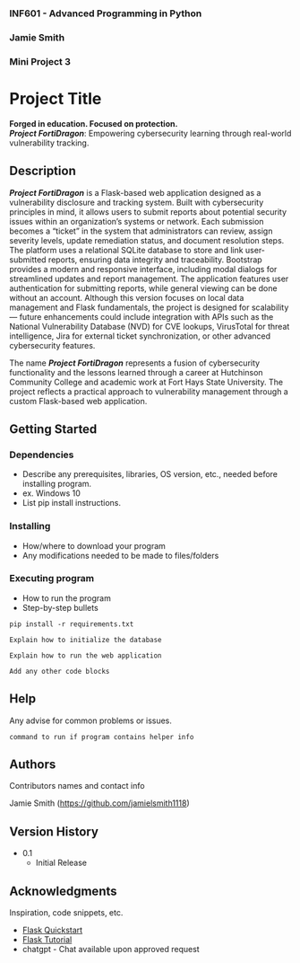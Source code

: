 ### INF601 - Advanced Programming in Python
### Jamie Smith
### Mini Project 3
 
 
# Project Title
 
**Forged in education. Focused on protection.**  
**_Project FortiDragon_**: Empowering cybersecurity learning through real-world vulnerability tracking.
 
## Description

_**Project FortiDragon**_ is a Flask-based web application designed as a vulnerability disclosure and tracking system. Built with cybersecurity principles in mind, it allows users to submit reports about potential security issues within an organization’s systems or network. Each submission becomes a “ticket” in the system that administrators can review, assign severity levels, update remediation status, and document resolution steps. The platform uses a relational SQLite database to store and link user-submitted reports, ensuring data integrity and traceability. Bootstrap provides a modern and responsive interface, including modal dialogs for streamlined updates and report management. The application features user authentication for submitting reports, while general viewing can be done without an account. Although this version focuses on local data management and Flask fundamentals, the project is designed for scalability — future enhancements could include integration with APIs such as the National Vulnerability Database (NVD) for CVE lookups, VirusTotal for threat intelligence, Jira for external ticket synchronization, or other advanced cybersecurity features.

The name _**Project FortiDragon**_ represents a fusion of cybersecurity functionality and the lessons learned through a career at Hutchinson Community College and academic work at Fort Hays State University. The project reflects a practical approach to vulnerability management through a custom Flask-based web application.
 
## Getting Started
 
### Dependencies
 
* Describe any prerequisites, libraries, OS version, etc., needed before installing program.
* ex. Windows 10
* List pip install instructions.
 
### Installing
 
* How/where to download your program
* Any modifications needed to be made to files/folders
 
### Executing program
 
* How to run the program
* Step-by-step bullets
```
pip install -r requirements.txt
```
 
```
Explain how to initialize the database
```

```
Explain how to run the web application
```

```
Add any other code blocks
```
## Help
 
Any advise for common problems or issues.
```
command to run if program contains helper info
```
 
## Authors
 
Contributors names and contact info
 
Jamie Smith (https://github.com/jamielsmith1118)
 
## Version History

* 0.1
    * Initial Release
 
## Acknowledgments
 
Inspiration, code snippets, etc.
* [Flask Quickstart](https://flask.palletsprojects.com/en/stable/quickstart/)
* [Flask Tutorial](https://flask.palletsprojects.com/en/stable/tutorial/)
* chatgpt - Chat available upon approved request